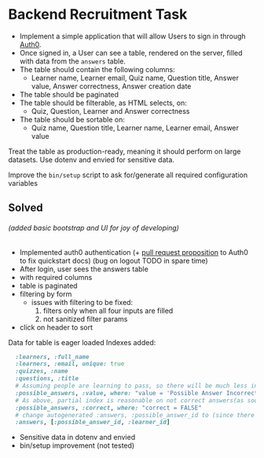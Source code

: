 # Backend Recruitment Task

* Implement a simple application that will allow Users to sign in through [Auth0](https://auth0.com/).
* Once signed in, a User can see a table, rendered on the server, filled with data from the `answers` table.
* The table should contain the following columns:
  * Learner name, Learner email, Quiz name, Question title, Answer value, Answer correctness, Answer creation date
* The table should be paginated
* The table should be filterable, as HTML selects, on:
  * Quiz, Question, Learner and Answer correctness
* The table should be sortable on:
  * Quiz name, Question title, Learner name, Learner email, Answer value

Treat the table as production-ready, meaning it should perform on large datasets.
Use dotenv and envied for sensitive data.

Improve the `bin/setup` script to ask for/generate all required configuration variables

## Solved

###### (added basic bootstrap and UI for joy of developing)

* Implemented auth0 authentication (+ [pull request proposition](https://github.com/auth0/docs/pull/7314/files) to Auth0 to fix quickstart docs) (bug on logout TODO in spare time)
* After login, user sees the answers table
* with required columns
* table is paginated
* filtering by form
  * issues with filtering to be fixed:
    1. filters only when all four inputs are filled
    2. not sanitized filter params
* click on header to sort


Data for table is eager loaded
Indexes added:
```ruby
  :learners, :full_name
  :learners, :email, unique: true
  :quizzes, :name
  :questions, :title
  # Assuming people are learning to pass, so there will be much less incorrect answers, hence partial index on them is reasonable
  :possible_answers, :value, where: "value = 'Possible Answer Incorrect'"
  # As above, partial index is reasonable on not correct answers(as soon as I correctly understood meaning of these columns)
  :possible_answers, :correct, where: "correct = FALSE"
  # change autogenerated :answers, :possible_answer_id to (since there are only two possible values of :possible_answer):
  :answers, [:possible_answer_id, :learner_id]
```

* Sensitive data in dotenv and envied
* bin/setup improvement (not tested)